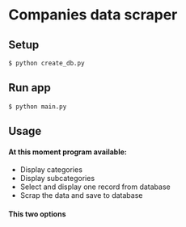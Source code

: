 # Companies data scraper 

## Setup 
```
$ python create_db.py
```
## Run app 
```
$ python main.py
```

## Usage 
#### At this moment program available:
- Display categories 
- Display subcategories
- Select and display one record from database
- Scrap the data and save to database
#### This two options 

